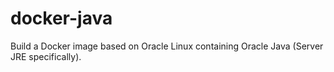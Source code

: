 # docker-java
Build a Docker image based on Oracle Linux containing Oracle Java (Server JRE specifically).
